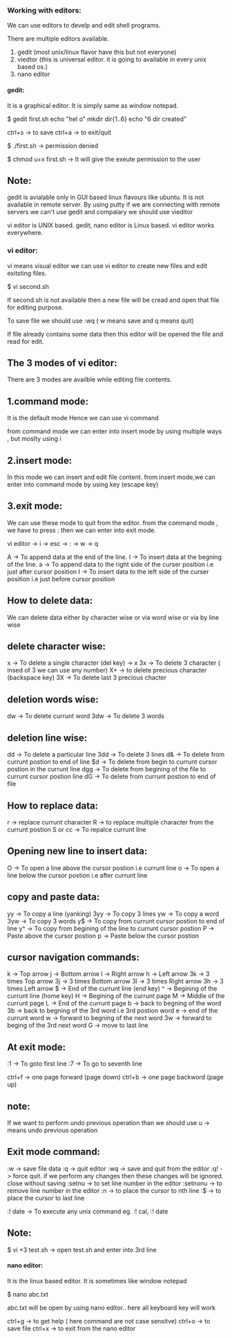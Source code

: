 ### Working with editors:

We can use editors to develp and edit shell programs.

There are multiple editors available.

1. gedit    (most unix/linux flavor have this but not everyone)
2. viedtor   (this is universal editor. it is going to available in every unix based os.)
3. nano editor

#### gedit:
It is a graphical editor. It is simply same as window notepad.

$ gedit first.sh
echo "hel o"
mkdir dir{1..6}
echo "6 dir created"

ctrl+s    ->    to save
ctrl+a    ->    to exit/quit

$ ./first.sh    ->    permission denied

$ chmod u+x first.sh   ->      It will give the exeute permission to the user

Note:
--
gedit is avialable only in GUI based linux flavours like ubuntu. It is not available in remote server. 
By using putty if we are connecting with remote servers we can't use gedit and compalary we should use vieditor

vi editor is UNIX based. gedit, nano editor is Linux based.
vi editor works everywhere.

### vi editor:
vi means visual editor
we can use vi editor to create new files and edit exitsting files.

$ vi second.sh

If second.sh is not available then a new file will be cread and open that file for editing purpose.

To save file we should use   :wq      ( w means save and q means quit)

If file already contains some data then this editor will be opened the file and read for edit.

The 3 modes of vi editor:
---

There are 3 modes are availble while editing file contents.

1.command mode:
--
It is the default mode
Hence we can use vi command

from command mode we can enter into insert mode by using multiple ways , but moslty using i

2.insert mode:
--
In this mode we can insert and edit file content.
from insert mode,we can enter into command mode by using <esc> key    (escape key)
 
3.exit mode:
--
We can use these mode to quit from the editor.
from the command mode , we have to press : then we can enter into exit mode.

vi editor   ->    i   ->    esc   ->    :   ->    w   ->    q

A     ->    To append data at the end of the line.
I     ->    To insert data at the begning of the line.
a     ->    To  append data to the right side of the curser position i.e just after cursor position
I     ->    To  insert data to the left side of the curser position i.e just before cursor position

How to delete data:
--
We can delete data either by character wise or via word wise or via by line wise

delete character wise:
--
x   ->    To delete a single character (del key)    ->    x
3x  ->    To delete 3 character ( insed of 3 we can use any number)
X+  ->    to delete precious character (backspace key)
3X  ->    To delete last 3 precious chacter

deletion words wise:
--
dw  ->    To delete currunt word
3dw  ->   To delete 3 words

deletion line wise:
--
dd  ->    To delete a particular line
3dd ->    To delete 3 lines
d&  ->    To delete from currunt postion to end of line
$d  ->    To delete from begin to currunt cursor postion in the currunt line
dgg ->    To delete from begining of the file to currunt cursor postion line
dG  ->    To delete from currunt postion to end of file

How to replace data:
--
r         ->    replace currunt character
R         ->    to replace multiple character from the currunt postion
S or cc   ->    To repalce currunt line

Opening new line to insert data:
--

O   ->    To open a line above the cursor postion i.e currunt line
o   ->    To open a line below the cursor postion i.e after currunt line

copy and paste data:
--

yy     ->  To copy a line (yanking)
3yy    ->  To copy 3 lines
yw     ->  To copy a word
3yw    ->  To copy 3 words
y$     ->  To copy from currunt cursor postion to end of line
y^     ->  To copy from begining of the line to currunt cursor postion
P      ->  Paste above the cursor postion
p      ->  Paste below the cursor postion


cursor navigation commands:
--
k    ->   Top arrow
j    ->   Bottom arrow
l    ->   Right arrow
h    ->   Left arrow
3k   ->   3 times Top arrow
3j   ->   3 times Bottom arrow
3l   ->   3 times Right arrow
3h   ->   3 times Left arrow
$    ->   End of the currunt line (end key)
^    ->   Begining of the currunt line (home key)
H    ->   Begining of the currunt page
M    ->   Middle of the currunt page
L    ->   End of the currunt page
b    ->   back to begning of the word
3b   ->   back to begning of the 3rd word i.e 3rd postion word
e    ->   end of the currunt word
w    ->   forward to begning of the next word
3w   ->   forward to beging of the 3rd next word
G    ->   move to last line

At exit mode:
--
:1  ->   To goto first line
:7  ->   To go to seventh line

ctrl+f  ->  one page forward (page down)
ctrl+b  ->  one page backword (page up)

note:
--
If we want to perform undo previous operation than we should use
u  ->  means undo previous operation


Exit mode command:
--

:w               ->    save file data
:q               ->    quit editor
:wq              ->    save and quit from the editor
:q!              ->    force quit. if we perform any changes then these changes will be ignored. close without saving
:setnu           ->    to set line number in the editor
:setnonu         ->    to remove line number in the editor
:n               ->    to place the cursor to nth line
:$               ->    to place the cursor to last line

:! date <any linux_command>   ->   To execute any unix command
 eg.
 :! cal, :! date
 
 Note:
 --
 $ vi +3 test.sh  ->  open test.sh and enter into 3rd line
 
 #### nano editor:

It is the linux based editor. It is sometimes like window notepad

$ nano abc.txt

abc.txt will be open by using nano editor.. here all keyboard key will work

ctrl+g   ->   to get help    ( here command are not case sensitve)
ctrl+o   ->   to save file
ctrl+x   ->    to exit from the nano editor
 
 
